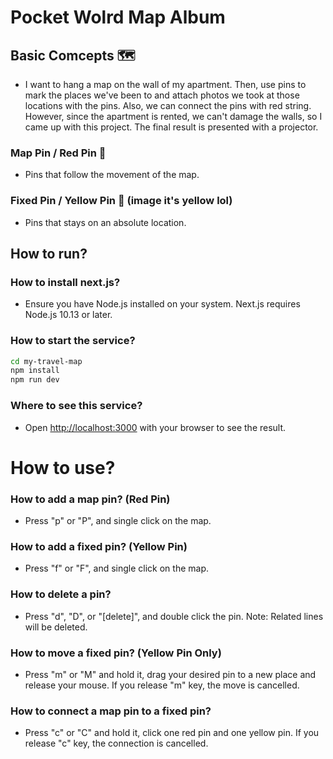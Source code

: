 


# Pocket Wolrd Map Album
## Basic Comcepts 🗺️
- I want to hang a map on the wall of my apartment. Then, use pins to mark the places we've been to and attach photos we took at those locations with the pins. Also, we can connect the pins with red string. However, since the apartment is rented, we can't damage the walls, so I came up with this project. The final result is presented with a projector. 

### Map Pin / Red Pin 📌
- Pins that follow the movement of the map.

### Fixed Pin / Yellow Pin 📌 (image it's yellow lol)
- Pins that stays on an absolute location.

## How to run?
### How to install next.js?
- Ensure you have Node.js installed on your system. Next.js requires Node.js 10.13 or later. 

### How to start the service?
```bash
cd my-travel-map
npm install
npm run dev
```

### Where to see this service?
- Open [http://localhost:3000](http://localhost:3000) with your browser to see the result.

# How to use?
### How to add a map pin? (Red Pin)
- Press "p" or "P", and single click on the map.

### How to add a fixed pin? (Yellow Pin)
- Press "f" or "F", and single click on the map.

### How to delete a pin?
- Press "d", "D", or "[delete]", and double click the pin. Note: Related lines will be deleted.

### How to move a fixed pin? (Yellow Pin Only)
- Press "m" or "M" and hold it, drag your desired pin to a new place and release your mouse. If you release "m" key, the move is cancelled.

### How to connect a map pin to a fixed pin?
- Press "c" or "C" and hold it, click one red pin and one yellow pin. If you release "c" key, the connection is cancelled.
